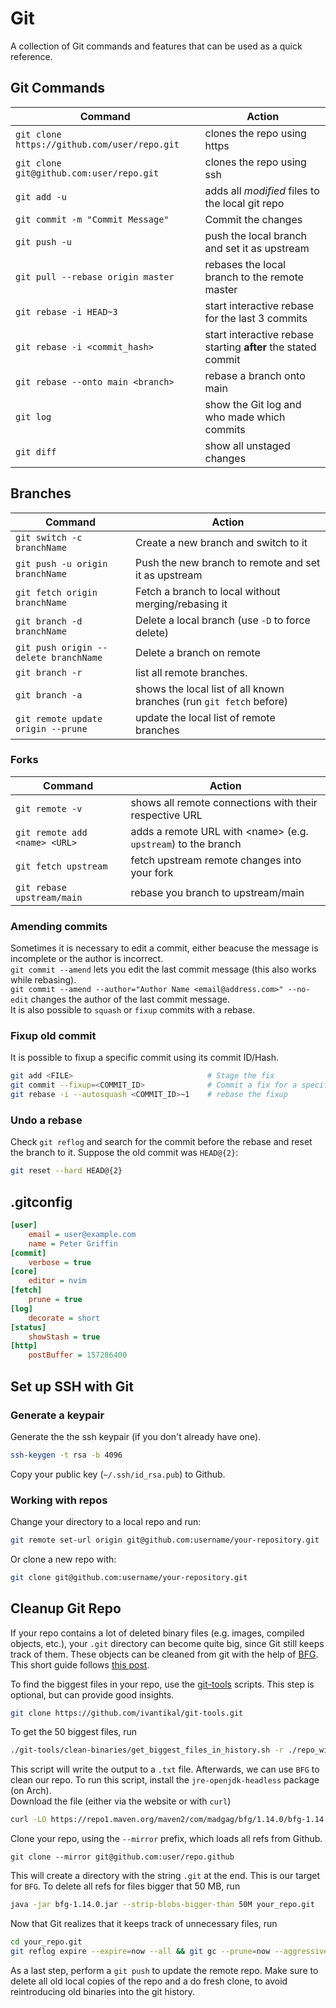 # Git

A collection of Git commands and features that can be used as a quick reference.

## Git Commands

Command | Action
--- | ---
`git clone https://github.com/user/repo.git` | clones the repo using https
`git clone git@github.com:user/repo.git` | clones the repo using ssh
`git add -u` | adds all _modified_ files to the local git repo
`git commit -m "Commit Message"` | Commit the changes
`git push -u` | push the local branch and set it as upstream
`git pull --rebase origin master` | rebases the local branch to the remote master
`git rebase -i HEAD~3` | start interactive rebase for the last 3 commits
`git rebase -i <commit_hash>` | start interactive rebase starting __after__ the stated commit
`git rebase --onto main <branch>` | rebase a branch onto main
`git log` | show the Git log and who made which commits
`git diff` | show all unstaged changes

## Branches

Command | Action
--- | ---
`git switch -c branchName` | Create a new branch and switch to it
`git push -u origin branchName` | Push the new branch to remote and set it as upstream
`git fetch origin branchName` | Fetch a branch to local without merging/rebasing it
`git branch -d branchName` | Delete a local branch (use `-D` to force delete)
`git push origin --delete branchName` | Delete a branch on remote
`git branch -r` | list all remote branches.
`git branch -a` | shows the local list of all known branches (run `git fetch` before)
`git remote update origin --prune` | update the local list of remote branches

### Forks

Command | Action
--- | ----
`git remote -v` | shows all remote connections with their respective URL
`git remote add <name> <URL>` | adds a remote URL with \<name> (e.g. `upstream`) to the branch
`git fetch upstream` | fetch upstream remote changes into your fork
`git rebase upstream/main` | rebase you branch to upstream/main

### Amending commits

Sometimes it is necessary to edit a commit, either beacuse the message is incomplete or the author is incorrect.  
`git commit --amend` lets you edit the last commit message (this also works while rebasing).  
`git commit --amend --author="Author Name <email@address.com>" --no-edit` changes the author of the last commit message.  
It is also possible to `squash` or `fixup` commits with a rebase.

### Fixup old commit

It is possible to fixup a specific commit using its commit ID/Hash.
```sh
git add <FILE>                              # Stage the fix
git commit --fixup=<COMMIT_ID>              # Commit a fix for a specific commit
git rebase -i --autosquash <COMMIT_ID>~1    # rebase the fixup
```

### Undo a rebase

Check `git reflog` and search for the commit before the rebase and reset the branch to it. Suppose the old commit was `HEAD@{2}`:
```sh
git reset --hard HEAD@{2}
```

## .gitconfig

```ini
[user]
    email = user@example.com
    name = Peter Griffin
[commit]
    verbose = true
[core]
    editor = nvim
[fetch]
    prune = true
[log]
    decorate = short
[status]
    showStash = true
[http]
    postBuffer = 157286400
```

## Set up SSH with Git

### Generate a keypair

Generate the the ssh keypair (if you don't already have one).
```sh
ssh-keygen -t rsa -b 4096
```

Copy your public key (`~/.ssh/id_rsa.pub`) to Github.

### Working with repos

Change your directory to a local repo and run:
```sh
git remote set-url origin git@github.com:username/your-repository.git
```

Or clone a new repo with:
```sh
git clone git@github.com:username/your-repository.git
```

## Cleanup Git Repo

If your repo contains a lot of deleted binary files (e.g. images, compiled objects, etc.), your `.git` directory can become quite big, since Git still keeps track of them. These objects can be cleaned from git with the help of [BFG](https://rtyley.github.io/bfg-repo-cleaner/). This short guide follows [this post](https://www.tikalk.com/posts/2017/04/19/delete-binaries-from-git-repository/).

To find the biggest files in your repo, use the [git-tools](https://github.com/ivantikal/git-tools) scripts.
This step is optional, but can provide good insights.

```sh
git clone https://github.com/ivantikal/git-tools.git
```

To get the 50 biggest files, run

```sh
./git-tools/clean-binaries/get_biggest_files_in_history.sh -r ./repo_with_binaries/ -n 50
```

This script will write the output to a `.txt` file.
Afterwards, we can use `BFG` to clean our repo. To run this script, install the `jre-openjdk-headless` package (on Arch).  
Download the file (either via the website or with `curl`)

```sh
curl -LO https://repo1.maven.org/maven2/com/madgag/bfg/1.14.0/bfg-1.14.0.jar
```

Clone your repo, using the `--mirror` prefix, which loads all refs from Github.

```
git clone --mirror git@github.com:user/repo.github
```

This will create a directory with the string `.git` at the end. This is our target for `BFG`.
To delete all refs for files bigger that 50 MB, run

```sh
java -jar bfg-1.14.0.jar --strip-blobs-bigger-than 50M your_repo.git
```

Now that Git realizes that it keeps track of unnecessary files, run

```sh
cd your_repo.git
git reflog expire --expire=now --all && git gc --prune=now --aggressive
```

As a last step, perform a `git push` to update the remote repo.
Make sure to delete all old local copies of the repo and a do fresh clone, to avoid reintroducing old binaries into the git history.
